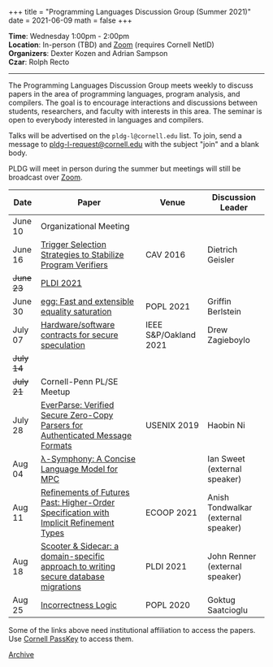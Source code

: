 +++
title = "Programming Languages Discussion Group (Summer 2021)"
date = 2021-06-09
math = false
+++

**Time**: Wednesday 1:00pm - 2:00pm<br/>
**Location**: In-person (TBD) and [Zoom][] (requires Cornell NetID) <br/>
**Organizers**: Dexter Kozen and Adrian Sampson <br/>
**Czar**: Rolph Recto

---

The Programming Languages Discussion Group meets weekly to discuss papers in the
area of programming languages, program analysis, and compilers. The goal is to
encourage interactions and discussions between students, researchers, and
faculty with interests in this area. The seminar is open to everybody interested
in languages and compilers.

Talks will be advertised on the `pldg-l@cornell.edu` list. To join, send a
message to [pldg-l-request@cornell.edu][join-pldg] with the subject "join" and a
blank body.

PLDG will meet in person during the summer but meetings will still be broadcast
over [Zoom][].


| Date    | Paper       | Venue | Discussion Leader |
|---------|-------------|-------|-------------------|
| June 10 | Organizational Meeting | | |
| June 16 | [Trigger Selection Strategies to Stabilize Program Verifiers][trigger-selection] | CAV 2016 | Dietrich Geisler |
| ~~June 23~~ | [PLDI 2021][pldi-2021] | | |
| June 30 | [egg: Fast and extensible equality saturation][egg] | POPL 2021 | Griffin Berlstein |
| July 07 | [Hardware/software contracts for secure speculation][spectector] | IEEE S&P/Oakland 2021 | Drew Zagieboylo |
| ~~July 14~~ | | | |
| ~~July 21~~ | Cornell-Penn PL/SE Meetup | | |
| July 28 | [EverParse: Verified Secure Zero-Copy Parsers for Authenticated Message Formats][everparse] | USENIX 2019 | Haobin Ni |
| Aug 04 | [λ-Symphony: A Concise Language Model for MPC][symphony] | | Ian Sweet (external speaker) |
| Aug 11 | [Refinements of Futures Past: Higher-Order Specification with Implicit Refinement Types][implicit-refinements] | ECOOP 2021 | Anish Tondwalkar (external speaker) |
| Aug 18 | [Scooter & Sidecar: a domain-specific approach to writing secure database migrations][scooter-sidecar] | PLDI 2021 | John Renner (external speaker) |
| Aug 25 | [Incorrectness Logic][incorrectness] | POPL 2020 | Goktug Saatcioglu |


[pldi-2021]: https://conf.researchr.org/home/pldi-2021
[trigger-selection]: https://link.springer.com/chapter/10.1007/978-3-319-41528-4_20
[egg]: https://dl.acm.org/doi/10.1145/3434304
[incorrectness]: https://dl.acm.org/doi/10.1145/3371078
[everparse]: https://www.microsoft.com/en-us/research/publication/everparse/
[symphony]: https://www.cs.umd.edu/~mwh/papers/symphony-draft.pdf
[implicit-refinements]: https://arxiv.org/abs/2105.01954
[spectector]: https://www.computer.org/csdl/proceedings-article/sp/2021/893400a613/1oak9bcdJgQ
[scooter-sidecar]: https://dl.acm.org/doi/10.1145/3453483.3454072

Some of the links above need institutional affiliation to access the papers.
Use [Cornell PassKey](https://www.library.cornell.edu/services/apps/passkey)
to access them.

[Archive](../)

[join-pldg]: mailto:pldg-l-request@cornell.edu?subject=join
[zoom]: https://cornell.zoom.us/j/231639869?pwd=UHNVcnY3ZXVydk5pcTRyQk5ncEhJZz09
